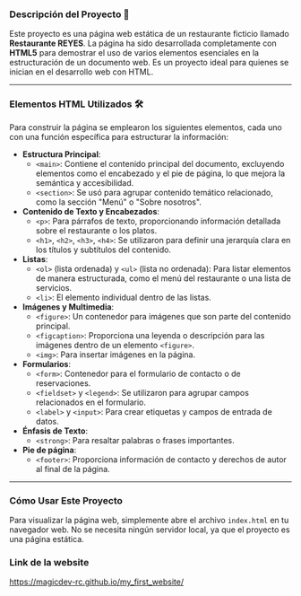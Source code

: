 ### Descripción del Proyecto 📝

Este proyecto es una página web estática de un restaurante ficticio llamado **Restaurante REYES**. La página ha sido desarrollada completamente con **HTML5** para demostrar el uso de varios elementos esenciales en la estructuración de un documento web. Es un proyecto ideal para quienes se inician en el desarrollo web con HTML.

---

### Elementos HTML Utilizados 🛠️

Para construir la página se emplearon los siguientes elementos, cada uno con una función específica para estructurar la información:

* **Estructura Principal**:
    * `<main>`: Contiene el contenido principal del documento, excluyendo elementos como el encabezado y el pie de página, lo que mejora la semántica y accesibilidad.
    * `<section>`: Se usó para agrupar contenido temático relacionado, como la sección "Menú" o "Sobre nosotros".
* **Contenido de Texto y Encabezados**:
    * `<p>`: Para párrafos de texto, proporcionando información detallada sobre el restaurante o los platos.
    * `<h1>`, `<h2>`, `<h3>`, `<h4>`: Se utilizaron para definir una jerarquía clara en los títulos y subtítulos del contenido.
* **Listas**:
    * `<ol>` (lista ordenada) y `<ul>` (lista no ordenada): Para listar elementos de manera estructurada, como el menú del restaurante o una lista de servicios.
    * `<li>`: El elemento individual dentro de las listas.
* **Imágenes y Multimedia**:
    * `<figure>`: Un contenedor para imágenes que son parte del contenido principal.
    * `<figcaption>`: Proporciona una leyenda o descripción para las imágenes dentro de un elemento `<figure>`.
    * `<img>`: Para insertar imágenes en la página.
* **Formularios**:
    * `<form>`: Contenedor para el formulario de contacto o de reservaciones.
    * `<fieldset>` y `<legend>`: Se utilizaron para agrupar campos relacionados en el formulario.
    * `<label>` y `<input>`: Para crear etiquetas y campos de entrada de datos.
* **Énfasis de Texto**:
    * `<strong>`: Para resaltar palabras o frases importantes.
* **Pie de página**:
    * `<footer>`: Proporciona información de contacto y derechos de autor al final de la página.

---

### Cómo Usar Este Proyecto

Para visualizar la página web, simplemente abre el archivo `index.html` en tu navegador web. No se necesita ningún servidor local, ya que el proyecto es una página estática.

### Link de la website
https://magicdev-rc.github.io/my_first_website/
